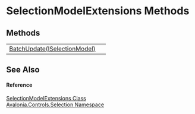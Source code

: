 # SelectionModelExtensions Methods




## Methods
<table>
<tr>
<td><a href="M_Avalonia_Controls_Selection_SelectionModelExtensions_BatchUpdate">BatchUpdate(ISelectionModel)</a></td>
<td> </td>
</tr>
</table>

## See Also


#### Reference
<a href="T_Avalonia_Controls_Selection_SelectionModelExtensions">SelectionModelExtensions Class</a>  
<a href="N_Avalonia_Controls_Selection">Avalonia.Controls.Selection Namespace</a>  
